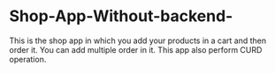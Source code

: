 # Shop-App-Without-backend-
This is the shop app in which you add your products in a cart and then order it. You can add multiple order in it.  This app also perform CURD operation.
